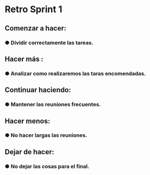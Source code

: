 # Retro Sprint 1

###

## Comenzar a hacer:

### ● Dividir correctamente las tareas.
###

## Hacer más :

### ● Analizar como realizaremos las taras encomendadas.
###

## Continuar haciendo:

### ● Mantener las reuniones frecuentes.
###

## Hacer menos:

### ● No hacer largas las reuniones.

###

## Dejar de hacer:

### ● No dejar las cosas para el final.

###
